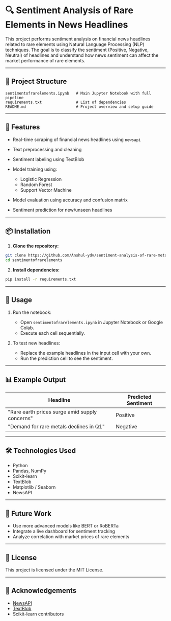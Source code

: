# 🔍 Sentiment Analysis of Rare Elements in News Headlines

This project performs sentiment analysis on financial news headlines related to rare elements using Natural Language Processing (NLP) techniques. The goal is to classify the sentiment (Positive, Negative, Neutral) of headlines and understand how news sentiment can affect the market performance of rare elements.

---

## 📁 Project Structure

```
sentimentofrarelements.ipynb   # Main Jupyter Notebook with full pipeline
requirements.txt               # List of dependencies
README.md                      # Project overview and setup guide
```

---

## 🚀 Features

* Real-time scraping of financial news headlines using `newsapi`
* Text preprocessing and cleaning
* Sentiment labeling using TextBlob
* Model training using:

  * Logistic Regression
  * Random Forest
  * Support Vector Machine
* Model evaluation using accuracy and confusion matrix
* Sentiment prediction for new/unseen headlines

---

## 📦 Installation

1. **Clone the repository:**

```bash
git clone https://github.com/Anshul-ydv/sentiment-analysis-of-rare-metals.git
cd sentimentofrarelements
```

2. **Install dependencies:**

```bash
pip install -r requirements.txt
```

---

## 🧠 Usage

1. Run the notebook:

   * Open `sentimentofrarelements.ipynb` in Jupyter Notebook or Google Colab.
   * Execute each cell sequentially.

2. To test new headlines:

   * Replace the example headlines in the input cell with your own.
   * Run the prediction cell to see the sentiment.

---

## 📊 Example Output

| Headline                                       | Predicted Sentiment |
| ---------------------------------------------- | ------------------- |
| "Rare earth prices surge amid supply concerns" | Positive            |
| "Demand for rare metals declines in Q1"        | Negative            |

---

## 🛠️ Technologies Used

* Python
* Pandas, NumPy
* Scikit-learn
* TextBlob
* Matplotlib / Seaborn
* NewsAPI

---

## 🧪 Future Work

* Use more advanced models like BERT or RoBERTa
* Integrate a live dashboard for sentiment tracking
* Analyze correlation with market prices of rare elements

---

## 📄 License

This project is licensed under the MIT License.

---

## 🙌 Acknowledgements

* [NewsAPI](https://newsapi.org/)
* [TextBlob](https://textblob.readthedocs.io/)
* Scikit-learn contributors
